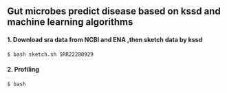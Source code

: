 ## Gut microbes predict disease based on kssd and machine learning algorithms

#### 1. Download sra data from NCBI and ENA ,then sketch data by kssd
```shell
$ bash sketch.sh SRR22280929
```

#### 2. Profiling
```shell
$ bash 

